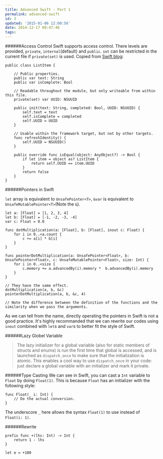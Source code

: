 ```yaml
---
title: Advanced Swift - Part 1
permalink: advanced-swift
id: 3
updated: '2015-01-06 12:00:56'
date: 2014-12-17 09:47:46
tags:
---
```


######Access Control
Swift supports access control. There levels are provided, `private`, `internal`(default) and `public`. `set` can be restricted in the current file if `private(set)` is used. Copied from [Swift blog](https://developer.apple.com/swift/blog/):

```
public class ListItem {

	// Public properties.
	public var text: String
	public var isComplete: Bool

	// Readable throughout the module, but only writeable from within this file.
	private(set) var UUID: NSUUID

	public init(text: String, completed: Bool, UUID: NSUUID) {
		self.text = text
		self.isComplete = completed
		self.UUID = UUID
	}

	// Usable within the framework target, but not by other targets.
	func refreshIdentity() {
		self.UUID = NSUUID()
	}

	public override func isEqual(object: AnyObject?) -> Bool {
		if let item = object as? ListItem {
			return self.UUID == item.UUID
		}
		return false
	}
}
```

######Pointers in Swift

`let` array is equivalent to `UnsafePointer<T>`, `&var` is equivalent to `UnsafeMutablePointer<T>`(Note the `&`).

```
let a: [Float] = [1, 2, 3, 4]
let b: [Float] = [-1, -2, -3, -4]
var c: Float = 0.0

func dotMultiplication(a: [Float], b: [Float], inout c: Float) {
    for i in 0..<a.count {
        c += a[i] * b[i]
    }
}

func pointerDotMultiplication(a: UnsafePointer<Float>, b: UnsafePointer<Float>, c: UnsafeMutablePointer<Float>, size: Int) {
    for i in 0..<size {
        c.memory += a.advancedBy(i).memory *  b.advancedBy(i).memory
    }
}

// They have the same effect.
dotMultiplication(a, b, &c)
pointerDotMultiplication(a, b, &c, 4)

// Note the difference between the definition of the functions and the similarity when we pass the arguments.
```

As we can tell from the name, directly operating the pointers in Swift is not a good practice. It's highly recommanded that we can rewrite our codes using `inout` combined with `let`s and `var`s to better fit the style of Swift.

######Lazy Globel Variable

> The lazy initializer for a global variable (also for static members of structs and enums) is run the first time that global is accessed, and is launched as `dispatch_once` to make sure that the initialization is atomic. This enables a cool way to use `dispatch_once` in your code: just declare a global variable with an initializer and mark it private.

######Type Casting
We can see in Swift, you can cast a `Int` variable to `Float` by doing `Float(1)`. This is because `Float` has an initializer with the following style:
```
func Float(_ i: Int) {
	// Do the actual conversion.
}
```
The underscore `_` here allows the syntax `Float(1)` to use instead of `Float(i: 1)`.

######Rewrite
```
prefix func +(lhs: Int) -> Int {
    return 1 - lhs
}

let e = +100
```

